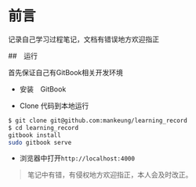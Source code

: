 # 前言

记录自己学习过程笔记，文档有错误地方欢迎指正

##　运行

首先保证自己有GitBook相关开发环境

* 安装　GitBook

* Clone 代码到本地运行

```bash
$ git clone git@github.com:mankeung/learning_record
$ cd learning_record
gitbook install
sudo gitbook serve
```

* 浏览器中打开`http://localhost:4000`

> 笔记中有错，有侵权地方欢迎指正，本人会及时改正。